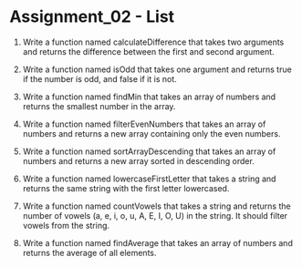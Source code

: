 # Assignment_02 - List

1. Write a function named calculateDifference that takes two arguments and returns the difference between the first and second argument.

2. Write a function named isOdd that takes one argument and returns true if the number is odd, and false if it is not.

3. Write a function named findMin that takes an array of numbers and returns the smallest number in the array.

4. Write a function named filterEvenNumbers that takes an array of numbers and returns a new array containing only the even numbers.

5. Write a function named sortArrayDescending that takes an array of numbers and returns a new array sorted in descending order.

6. Write a function named lowercaseFirstLetter that takes a string and returns the same string with the first letter lowercased.

7. Write a function named countVowels that takes a string and returns the number of vowels (a, e, i, o, u, A, E, I, O, U) in the string. It should filter vowels from the string.

8. Write a function named findAverage that takes an array of numbers and returns the average of all elements.
